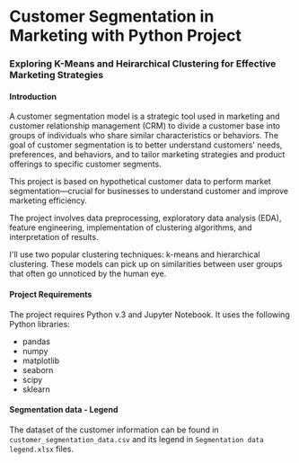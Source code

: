 # Customer Segmentation in Marketing with Python Project

### Exploring K-Means and Heirarchical Clustering for Effective Marketing Strategies

#### Introduction

A customer segmentation model is a strategic tool used in marketing and customer relationship management (CRM) to divide a customer base into groups of individuals who share similar characteristics or behaviors. The goal of customer segmentation is to better understand customers' needs, preferences, and behaviors, and to tailor marketing strategies and product offerings to specific customer segments.

This project is based on hypothetical customer data to perform market segmentation—crucial for businesses to understand customer and improve marketing efficiency.

The project involves data preprocessing, exploratory data analysis (EDA), feature engineering, implementation of clustering algorithms, and interpretation of results.

I'll use two popular clustering techniques: k-means and hierarchical clustering. These models can pick up on similarities between user groups that often go unnoticed by the human eye.

#### Project Requirements
The project requires Python v.3 and Jupyter Notebook. It uses the following Python libraries:
* pandas
* numpy
* matplotlib
* seaborn
* scipy
* sklearn					

#### Segmentation data - Legend
The dataset of the customer information can be found in `customer_segmentation_data.csv` and its legend in `Segmentation data legend.xlsx` files.
